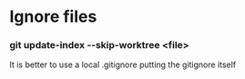 # Ignore files

### git update-index --skip-worktree &lt;file&gt;

It is better to use a local .gitignore putting the gitignore itself





